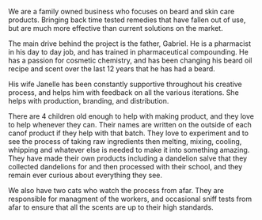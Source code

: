We are a family owned business who focuses on beard and skin care products. Bringing back time tested remedies that have fallen out of use, but are much more effective than current solutions on the market.

The main drive behind the project is the father, Gabriel. He is a pharmacist in his day to day job, and has trained in pharmaceutical compounding. He has a passion for cosmetic chemistry, and has been changing his beard oil recipe and scent over the last 12 years that he has had a beard.

His wife Janelle has been constantly supportive throughout his creative process, and helps him with feedback on all the various iterations. She helps with production, branding, and distribution.

There are 4 children old enough to help with making product, and they love to help whenever they can. Their names are written on the outside of each canof product if they help with that batch. They love to experiment and to see the process of taking raw ingredients then melting, mixing, cooling, whipping and whatever else is needed to make it into something amazing. They have made their own products including a dandelion salve that they collected dandelions for and then processed with their school, and they remain ever curious about everything they see.

We also have two cats who watch the process from afar. They are responsible for managment of the workers, and occasional sniff tests from afar to ensure that all the scents are up to their high standards.
